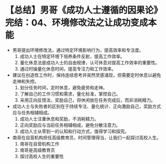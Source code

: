 # 【总结】男哥《成功人士遵循的因果论》完结：04、环境修改法之让成功变成本能

-   男哥提出环境修改法，通过特定环境影响行为，提高效率和专注度。
    1.  成功人士在特定环境下培养条件反射，提高工作效率。
    2.  量化休息法是成功人士的自由规律，认可休息对提高工作效率的重要性。
    3.  通过时操量化休息时间，提高专注力和工作效率。
-   建议在创造性工作时，保持连续思考并突然灵感涌现，但需要定时休息以避免走神和失控。
    1.  划分任务时间，定时休息，避免疲劳和走神。
    2.  了解自己的工作习惯和需求，量化标准，掌控自己。
    3.  采用正向反馈法，奖励自己，将休闲放在任务完成后，而非消耗精力。
-   成功人士与失败者的区别在于持续专注、量化统计、正向激励自己，奖励方式应与任务相辅相成。
    1.  成功人士注重休息和奖励，不消耗精力。
    2.  正向奖励应与当前任务相辅相成，避免分散注意力。
    3.  成功人士从零到一的认知和行动方式，值得学习和探究。
-   南哥在自营机构担任高级教育员，时间管理得当，让我们一起探讨高校人生。
    1.  南哥在自营机构工作
    2.  南哥是高级教育员
    3.  探讨高校人生的重要性
